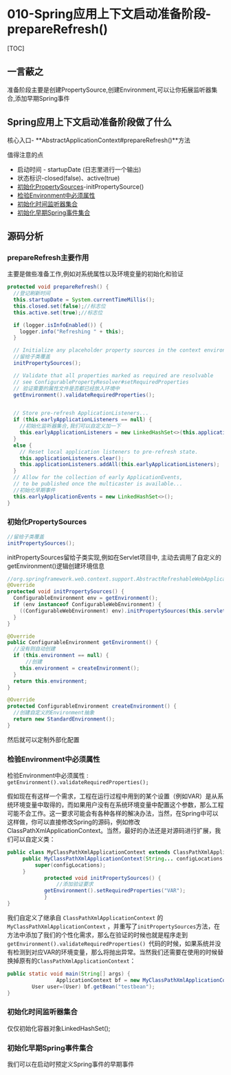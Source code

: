 # 010-Spring应用上下文启动准备阶段-prepareRefresh()

[TOC]

## 一言蔽之

准备阶段主要是创建PropertySource,创建Environment,可以让你拓展监听器集合,添加早期Spring事件

## Spring应用上下文启动准备阶段做了什么

核心入口- **AbstractApplicationContext#prepareRefresh()**方法

值得注意的点

- 启动时间 - startupDate (日志里进行一个输出)
- 状态标识-closed(false)、active(true)
- [初始化PropertySources](#初始化PropertySources)-initPropertySource()
- [检验Environment中必须属性](#检验Environment中必须属性)
- [初始化时间监听器集合](#初始化时间监听器集合)
- [初始化早期Spring事件集合](#初始化早期Spring事件集合)

## 源码分析

### prepareRefresh主要作用

主要是做些准备工作,例如对系统属性以及环境变量的初始化和验证

```java
protected void prepareRefresh() {
  //登记刷新时间
  this.startupDate = System.currentTimeMillis();
  this.closed.set(false);//标志位
  this.active.set(true);//标志位

  if (logger.isInfoEnabled()) {
    logger.info("Refreshing " + this);
  }

  // Initialize any placeholder property sources in the context environment
  //留给子类覆盖
  initPropertySources();

  // Validate that all properties marked as required are resolvable
  // see ConfigurablePropertyResolver#setRequiredProperties
  // 验证需要的属性文件是否都已经放入环境中
  getEnvironment().validateRequiredProperties();


  // Store pre-refresh ApplicationListeners...
  if (this.earlyApplicationListeners == null) {
    //初始化监听器集合,我们可以自定义加一下
    this.earlyApplicationListeners = new LinkedHashSet<>(this.applicationListeners);
  }
  else {
    // Reset local application listeners to pre-refresh state.
    this.applicationListeners.clear();
    this.applicationListeners.addAll(this.earlyApplicationListeners);
  }
  // Allow for the collection of early ApplicationEvents,
  // to be published once the multicaster is available...
  //初始化早期事件
  this.earlyApplicationEvents = new LinkedHashSet<>();
}
```

### 初始化PropertySources

```java
//留给子类覆盖
initPropertySources();
```

initPropertySources留给子类实现,例如在Servlet项目中, 主动去调用了自定义的getEnvironment()逻辑创建环境信息

```java
//org.springframework.web.context.support.AbstractRefreshableWebApplicationContext#initPropertySources
@Override
protected void initPropertySources() {
  ConfigurableEnvironment env = getEnvironment();
  if (env instanceof ConfigurableWebEnvironment) {
    ((ConfigurableWebEnvironment) env).initPropertySources(this.servletContext, this.servletConfig);
  }
}

@Override
public ConfigurableEnvironment getEnvironment() {
  //没有则自动创建
  if (this.environment == null) {
      //创建
    this.environment = createEnvironment();
  }
  return this.environment;
}

@Override
protected ConfigurableEnvironment createEnvironment() {
  //创建自定义的Environment抽象
  return new StandardEnvironment();
}
```

然后就可以定制外部化配置

### 检验Environment中必须属性

检验Environment中必须属性 : `getEnvironment().validateRequiredProperties();`

假如现在有这样一个需求，工程在运行过程中用到的某个设置（例如VAR）是从系统环境变量中取得的，而如果用户没有在系统环境变量中配置这个参数，那么工程可能不会工作。这一要求可能会有各种各样的解决办法，当然，在Spring中可以这样做，你可以直接修改Spring的源码，例如修改ClassPathXmlApplicationContext。当然，最好的办法还是对源码进行扩展，我们可以自定义类：

```java
public class MyClassPathXmlApplicationContext extends ClassPathXmlApplicationContext{
     public MyClassPathXmlApplicationContext(String... configLocations ){
         super(configLocations);
     }
			protected void initPropertySources() {
 				//添加验证要求
     		getEnvironment().setRequiredProperties("VAR");
 			}
}
```

我们自定义了继承自 `ClassPathXmlApplicationContext` 的 `MyClassPathXmlApplicationContext` ，并重写了`initPropertySources`方法，在方法中添加了我们的个性化需求，那么在验证的时候也就是程序走到 `getEnvironment().validateRequiredProperties() `代码的时候，如果系统并没有检测到对应VAR的环境变量，那么将抛出异常。当然我们还需要在使用的时候替换掉原有的`ClassPathXmlApplicationContext`：

```java
public static void main(String[] args) {
 				ApplicationContext bf = new MyClassPathXmlApplicationContext ("test/customtag/test.xml"); 
        User user=(User) bf.getBean("testbean");
}
```

### 初始化时间监听器集合

仅仅初始化容器对象LinkedHashSet();

### 初始化早期Spring事件集合

我们可以在启动时预定义Spring事件的早期事件

